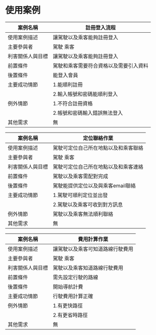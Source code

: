 # 使用案例
|案例名稱|註冊登入流程|
|---|---|
|使用案例描述|讓駕駛以及乘客能夠註冊登入|
|主要參與者|駕駛 乘客|
|利害關係人與目標|讓駕駛以及乘客能夠註冊登入|
|前置條件|駕駛和乘客需要符合資格以及需要引入資料|
|後置條件|能登入會員|
|主要成功情節|1.能順利註冊|
|| 2.輸入帳號和密碼能順利登入|
|例外情節|1.不符合註冊資格|
|| 2.帳號和密碼輸入錯誤無法登入|
|其他需求|無|

|案例名稱|定位聯絡作業|
|---|---|
|使用案例描述|駕駛可定位自己所在地點以及和乘客聯絡|
|主要參與者|駕駛 乘客|
|利害關係人與目標|駕駛可定位自己所在地點以及和乘客連絡|
|前置條件|駕駛以及乘客需配對完成|
|後置條件|駕駛能提供定位以及與乘客email聯絡|
|主要成功情節|1.駕駛可順利定位並出發 |
||2.駕駛以及乘客可收到對方訊息|
|例外情節|駕駛以及乘客無法順利聯絡|
|其他需求|無|

|案例名稱|費用計算作業|
|---|---|
|使用案例描述|讓駕駛以及乘客可知道路線行駛費用|
|主要參與者|駕駛 乘客|
|利害關係人與目標|駕駛以及乘客知道路線行駛費用|
|前置條件|需先設定行駛的路線|
|後置條件|開始導航計費|
|主要成功情節|行駛費用計算正確|
|例外情節|1.有更快路徑 |
||2.有更省時路徑|
|其他需求|無|
